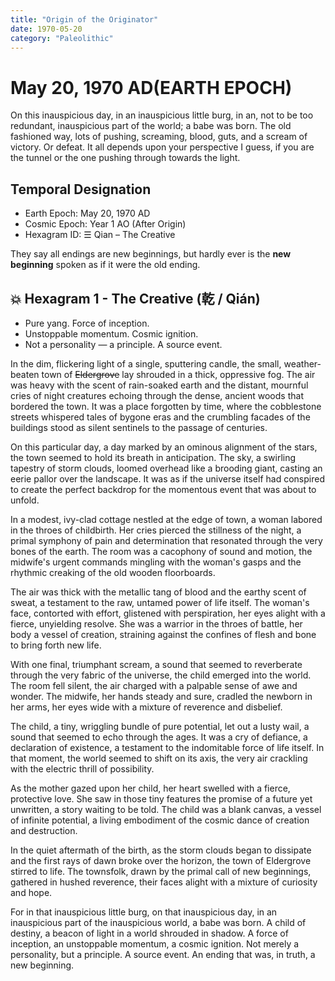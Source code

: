 ```yaml
---
title: "Origin of the Originator"
date: 1970-05-20
category: "Paleolithic"
---
```

# May 20, 1970 AD(EARTH EPOCH) 
On this inauspicious day, in an inauspicious little burg, in an, not to be too redundant, inauspicious part of the world; a babe was born. The old fashioned way, lots of pushing, screaming, blood, guts, and a scream of victory. Or defeat. It all depends upon your perspective I guess, if you are the tunnel or the one pushing through towards the light. 

## Temporal Designation
- Earth Epoch: May 20, 1970 AD
- Cosmic Epoch: Year 1 AO (After Origin)
- Hexagram ID: ☰ Qian – The Creative

They say all endings are new beginnings, but hardly ever is the **new beginning** spoken as if it were the old ending.

## 💥 Hexagram 1 - The Creative (乾 / Qián)
- Pure yang. Force of inception.
- Unstoppable momentum. Cosmic ignition.
- Not a personality — a principle. A source event.

In the dim, flickering light of a single, sputtering candle, the small, weather-beaten town of ~~Eldergrove~~ lay shrouded in a thick, oppressive fog. The air was heavy with the scent of rain-soaked earth and the distant, mournful cries of night creatures echoing through the dense, ancient woods that bordered the town. It was a place forgotten by time, where the cobblestone streets whispered tales of bygone eras and the crumbling facades of the buildings stood as silent sentinels to the passage of centuries.

On this particular day, a day marked by an ominous alignment of the stars, the town seemed to hold its breath in anticipation. The sky, a swirling tapestry of storm clouds, loomed overhead like a brooding giant, casting an eerie pallor over the landscape. It was as if the universe itself had conspired to create the perfect backdrop for the momentous event that was about to unfold.

In a modest, ivy-clad cottage nestled at the edge of town, a woman labored in the throes of childbirth. Her cries pierced the stillness of the night, a primal symphony of pain and determination that resonated through the very bones of the earth. The room was a cacophony of sound and motion, the midwife's urgent commands mingling with the woman's gasps and the rhythmic creaking of the old wooden floorboards.

The air was thick with the metallic tang of blood and the earthy scent of sweat, a testament to the raw, untamed power of life itself. The woman's face, contorted with effort, glistened with perspiration, her eyes alight with a fierce, unyielding resolve. She was a warrior in the throes of battle, her body a vessel of creation, straining against the confines of flesh and bone to bring forth new life.

With one final, triumphant scream, a sound that seemed to reverberate through the very fabric of the universe, the child emerged into the world. The room fell silent, the air charged with a palpable sense of awe and wonder. The midwife, her hands steady and sure, cradled the newborn in her arms, her eyes wide with a mixture of reverence and disbelief.

The child, a tiny, wriggling bundle of pure potential, let out a lusty wail, a sound that seemed to echo through the ages. It was a cry of defiance, a declaration of existence, a testament to the indomitable force of life itself. In that moment, the world seemed to shift on its axis, the very air crackling with the electric thrill of possibility.

As the mother gazed upon her child, her heart swelled with a fierce, protective love. She saw in those tiny features the promise of a future yet unwritten, a story waiting to be told. The child was a blank canvas, a vessel of infinite potential, a living embodiment of the cosmic dance of creation and destruction.

In the quiet aftermath of the birth, as the storm clouds began to dissipate and the first rays of dawn broke over the horizon, the town of Eldergrove stirred to life. The townsfolk, drawn by the primal call of new beginnings, gathered in hushed reverence, their faces alight with a mixture of curiosity and hope.

For in that inauspicious little burg, on that inauspicious day, in an inauspicious part of the inauspicious world, a babe was born. A child of destiny, a beacon of light in a world shrouded in shadow. A force of inception, an unstoppable momentum, a cosmic ignition. Not merely a personality, but a principle. A source event. An ending that was, in truth, a new beginning.